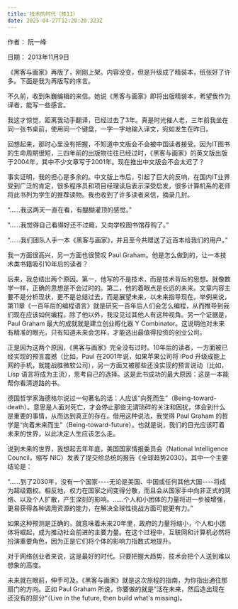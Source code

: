 ```yaml
---
title: 技术的时代（核11）
date: 2025-04-27T12:28:20.323Z
---
```


作者： 阮一峰

日期： 2013年11月9日

《黑客与画家》再版了，刚刚上架。内容没变，但是升级成了精装本，纸张好了许多。下面是我为再版写的序言。

不久前，收到朱巍编辑的来信。她说《黑客与画家》即将出版精装本，希望我作为译者，能写一些感言。

我这才惊觉，距离我动手翻译，已经过去了3年。真是时光催人老，三年前我坐在同一张书桌前，使用同一个键盘，一字一字地输入译文，宛如发生在昨日。

回想起来，那时心里没有把握，不知道中文版会不会被中国读者接受。因为IT图书的生命周期很短，三四年前的出版物往往已经过时，《黑客与画家》的英文版出版于2004年，其中不少文章写于2001年。现在推出中文版会不会太迟了？

事实证明，我的担心是多余的。中文版上市后，引起了巨大的反响，在国内IT业界受到广泛的肯定，很多程序员和项目经理读后表示深受启发，很多计算机系的老师将此书列为学生的推荐读物。我也收到了许多读者来信，摘录几封。

“……我这两天一直在看，有醍醐灌顶的感觉。”

“……我觉得自己看得好还不过瘾，又向学校图书馆荐购了。”

“……我们团队人手一本《黑客与画家》，并且至今共赠送了近百本给我们的用户。”

我一方面很高兴，另一方面也很赞叹 Paul Graham。他是怎么做到的，让一本技术类书籍吸引10年后的读者？

后来，我总结出两个原因。第一，他写的不是技术，而是技术背后的思想。就像数学一样，正确的思想是不会过时的。第二，他的着眼点是长远的未来。文章内容主要不是分析现状，更不是总结过去，而是展望未来，以未来指导现在。举例来说，第11章《一百年后的编程语言》就是研究一百年后人们会怎么编程，从而推导到我们现在应该如何编程。除了他以外，我没见过其他人有这种视角。另一个证据是，Paul Graham 最大的成就就是建立创业孵化器 Y Combinator。这说明他对未来有精准的眼光，只有知道未来会怎样，才能选出最值得投资的创业公司。

正是因为这两个原因，《黑客与画家》完全没有过时。10年后的读者，一方面被已经实现的预言震撼（比如，Paul 在2001年说，如果苹果公司将 iPod 升级成能上网的手机，就能战胜微软公司），另一方面又被那些还没实现的预言说动（比如，Lisp 语言将成为主流），思考自己的选择。这是此书成功的最大原因：这是一本能帮你看清道路的书。

德国哲学家海德格尔说过一句著名的话：人应该“向死而生”（Being-toward-death）。意思是人面对死亡，才会停止那些无谓琐碎的关注和困扰，体会到什么是重要的事情，从而达到真正的存在。借用这种说法，我觉得 Paul Graham 的哲学是“向着未来而生”（Being-toward-future）。也就是说，我们的目光应该盯着未来的世界，以此决定人生应该怎么走。

说到未来的世界，我想起去年年底，美国国家情报委员会（National Intelligence Council，缩写 NIC）发表了提交给总统的报告《全球趋势2030》。其中一个主要结论是：

“……到了2030年，没有一个国家----无论是美国、中国或任何其他大国----将成为超级霸权。相反地，权力在国家之间变得分散，而且会从国家手中向非正式的网络、以及个人扩散，产生深刻的影响。……个人和小团体的力量将进一步被增强，更易获得各种调用资源的能力，在解决全球性挑战方面可能更有力。”

如果这种预测是正确的，就意味着未来20年里，政府的力量将缩小，个人和小团体将崛起，成为推动社会前进的主要力量。在这个过程中，互联网和计算机必然将扮演重要角色，因为正是它们将个体的影响力指数式地提升。

对于网络创业者来说，这是最好的时代。只要把握大趋势，技术会把个人送到难以想象的高度。

未来就在眼前，伸手可及。《黑客与画家》就是这次旅程的指南，为你指出通往那扇门的方向。正如 Paul Graham 所说，你要做的就是”活在未来，然后造出现在还没有的部分“（Live in the future, then build what's missing)。